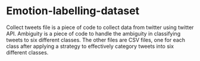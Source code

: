 # Emotion-labelling-dataset

Collect tweets file is a piece of code to collect data from twitter using twitter API.
Ambiguity is a piece of code to handle the ambiguity in classifying tweets to six different classes. 
The other files are CSV files, one for each class after applying a strategy to effectively category tweets into six different classes.   

